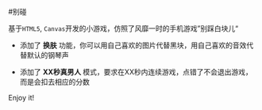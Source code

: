 #别碰

基于`HTML5`, `Canvas`开发的小游戏，仿照了风靡一时的手机游戏”别踩白块儿“

+ 添加了 **换肤** 功能，你可以用自己喜欢的图片代替黑块，用自己喜欢的音效代替默认的钢琴声

+ 添加了 **XX秒真男人** 模式，要求在XX秒内连续游戏，点错了不会退出游戏，而是会扣去相应的分数

Enjoy it!

